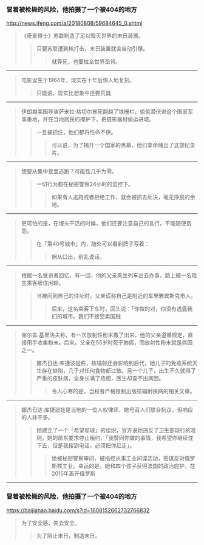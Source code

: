 ### 冒着被枪毙的风险，他拍摄了一个被404的地方
http://news.ifeng.com/a/20180808/59684645_0.shtml
>《奇爱博士》苏联制造了足以毁灭世界的末日装置。
>>只要苏联遭到核打击，末日装置就会自动引爆。
>>>就算死，也要拉全世界垫背。
---
>电影诞生于1964年，现实在十年后惊人地复刻。
>>只能说，现实比想象中还要荒诞
---
>伊朗裔美国导演萨米拉·格切尔冒死翻越了铁栅栏，偷偷潜伏进这个国家军事重地，并在当地居民的掩护下，把摄影器材偷运进城。
>>一旦被抓住，他们都将性命不保。
>>>可以说，为了揭开一个国家的黑幕，他们拿命赌出了这部纪录片。
---
>想要从集中营里逃跑？可能性几乎为零。
>>一切行为都在秘密警察24小时的监控下。
>>>如果有人逃跑或者拒绝工作，就会被抓去处决，毫无挣脱的余地。
---
>更可怕的是，在埋头干活的时候，他们还要注意自己的言行，不能随便抱怨。
>>在「第40号城市」内，随处可以看到牌子写着：
>>>祸从口出，别乱说话。
---
>根据一名受访者回忆，有一回，他的父亲乘坐列车出去办事，路上被一名陌生乘客缠住闲聊。
>>当被问到自己的住址时，父亲谎称自己是附近的车里雅宾斯克市人。
>>>后来，这名乘客下车时，回头说：「你做的对，你没有透露我们的城市。我们不接受卖国贼
---
>谢尔盖·基里洛夫称，有一次放射性粉末撒了出来，他的父亲遵循规定，直接用手收集粉末。后来，父亲在55岁时死于肺癌，而放射性粉末就是病因之一。
>>娜杰日达·库捷波娃称，核辐射还会影响到后代，她儿子的免疫系统天生存在缺陷，几乎对任何食物都过敏。另一个儿子，出生不久就得了严重的皮肤病，全身长满了疮痂，医生却查不出病因。
>>>令人心寒的是，当权者严格限制出版核辐射疾病的相关文章。
---
>娜杰日达·库捷波娃是当地的一位人权律师，她号召人们联合抗议，但响应的人并不多。
>>她建立了一个「希望星球」的组织，官方说她违反了卫生部现行的准则。她的房东要求停止租约，「我赞同你做的事情，我希望你继续住下去，但是我接到电话，必须把你赶走」。
>>>她被秘密警察审问，被指控从事工业间谍活动，密谋反对俄罗斯核工业。幸运的是，她和四个孩子获得法国的政治庇护，在2015年离开俄罗斯
---
### 冒着被枪毙的风险，他拍摄了一个被404的地方
https://baijiahao.baidu.com/s?id=1608152662732766832
>为了安全感，失去安全。
>>为了阻止末日，制造末日。